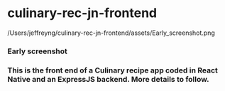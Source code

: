 # culinary-rec-jn-frontend

/Users/jeffreyng/culinary-rec-jn-frontend/assets/Early_screenshot.png

### Early screenshot

### This is the front end of a Culinary recipe app coded in React Native and an ExpressJS backend. More details to follow.
